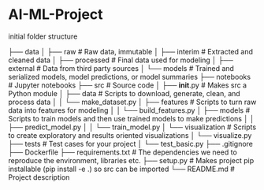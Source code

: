 # AI-ML-Project

initial folder structure

├── data
│   ├── raw                    # Raw data, immutable
│   ├── interim                # Extracted and cleaned data
│   ├── processed              # Final data used for modeling
│   ├── external               # Data from third party sources
│   └── models                 # Trained and serialized models, model predictions, or model summaries
├── notebooks                  # Jupyter notebooks
├── src                        # Source code
│   ├── __init__.py            # Makes src a Python module
│   ├── data                   # Scripts to download, generate, clean, and process data
│   │   └── make_dataset.py
│   ├── features               # Scripts to turn raw data into features for modeling
│   │   └── build_features.py
│   ├── models                 # Scripts to train models and then use trained models to make predictions
│   │   ├── predict_model.py
│   │   └── train_model.py
│   └── visualization          # Scripts to create exploratory and results oriented visualizations
│       └── visualize.py
├── tests                      # Test cases for your project
│   └── test_basic.py
├── .gitignore
├── Dockerfile
├── requirements.txt           # The dependencies we need to reproduce the environment, libraries etc.
├── setup.py                   # Makes project pip installable (pip install -e .) so src can be imported
└── README.md                  # Project description

